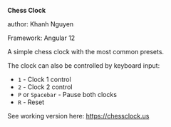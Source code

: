 **Chess Clock**

author: Khanh Nguyen

Framework: Angular 12

A simple chess clock with the most common presets.

The clock can also be controlled by keyboard input:
  - `1` - Clock 1 control
  - `2` - Clock 2 control
  - `P` or `Spacebar` - Pause both clocks
  - `R` - Reset

See working version here: https://chessclock.us



